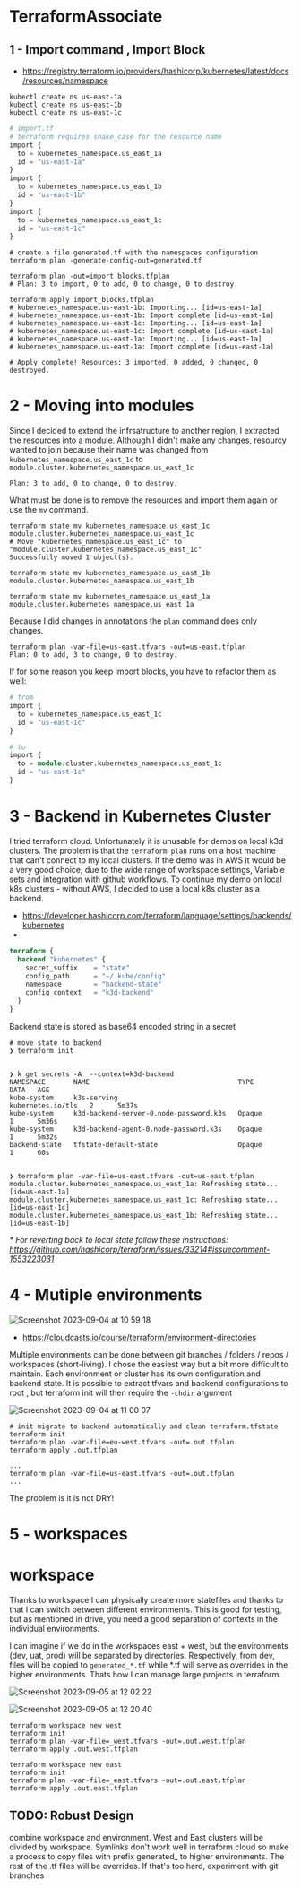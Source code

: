 # TerraformAssociate


## 1 - Import command , Import Block

- https://registry.terraform.io/providers/hashicorp/kubernetes/latest/docs/resources/namespace

```shell
kubectl create ns us-east-1a
kubectl create ns us-east-1b
kubectl create ns us-east-1c
```

```tf
# import.tf
# terraform requires snake_case for the resource name
import {
  to = kubernetes_namespace.us_east_1a
  id = "us-east-1a"
}
import {
  to = kubernetes_namespace.us_east_1b
  id = "us-east-1b"
}
import {
  to = kubernetes_namespace.us_east_1c
  id = "us-east-1c"
}
```

```shell
# create a file generated.tf with the namespaces configuration 
terraform plan -generate-config-out=generated.tf

terraform plan -out=import_blocks.tfplan
# Plan: 3 to import, 0 to add, 0 to change, 0 to destroy.

terraform apply import_blocks.tfplan
# kubernetes_namespace.us-east-1b: Importing... [id=us-east-1a]
# kubernetes_namespace.us-east-1b: Import complete [id=us-east-1a]
# kubernetes_namespace.us-east-1c: Importing... [id=us-east-1a]
# kubernetes_namespace.us-east-1c: Import complete [id=us-east-1a]
# kubernetes_namespace.us-east-1a: Importing... [id=us-east-1a]
# kubernetes_namespace.us-east-1a: Import complete [id=us-east-1a]

# Apply complete! Resources: 3 imported, 0 added, 0 changed, 0 destroyed.
```


# 2 - Moving into modules 

Since I decided to extend the infrsatructure to another region, I extracted the resources into a module. Although I didn't make any changes, resourcy wanted to join because their name was changed from `kubernetes_namespace.us_east_1c` to `module.cluster.kubernetes_namespace.us_east_1c`

```shell
Plan: 3 to add, 0 to change, 0 to destroy.
``` 
What must be done is to remove the resources and import them again or use the `mv` command.

```shell
terraform state mv kubernetes_namespace.us_east_1c module.cluster.kubernetes_namespace.us_east_1c
# Move "kubernetes_namespace.us_east_1c" to "module.cluster.kubernetes_namespace.us_east_1c"
Successfully moved 1 object(s).

terraform state mv kubernetes_namespace.us_east_1b module.cluster.kubernetes_namespace.us_east_1b

terraform state mv kubernetes_namespace.us_east_1a module.cluster.kubernetes_namespace.us_east_1a
```

Because I did changes in annotations the `plan` command does only changes.

```shell
terraform plan -var-file=us-east.tfvars -out=us-east.tfplan
Plan: 0 to add, 3 to change, 0 to destroy.
```

If for some reason you keep import blocks, you have to refactor them as well:
```tf
# from
import {
  to = kubernetes_namespace.us_east_1c
  id = "us-east-1c"
}

# to
import {
  to = module.cluster.kubernetes_namespace.us_east_1c
  id = "us-east-1c"
}
```

# 3 - Backend in Kubernetes Cluster
I tried terraform cloud. Unfortunately it is unusable for demos on local k3d clusters. The problem is that the `terraform plan` 
runs on a host machine that can't connect to my local clusters.  If the demo was in AWS it would be a very good choice, due to 
the wide range of workspace settings, Variable sets and integration with github workflows.
To continue my demo on local k8s clusters - without AWS, I decided to use a local k8s cluster as a backend.

- https://developer.hashicorp.com/terraform/language/settings/backends/kubernetes
- 
```tf
terraform {
  backend "kubernetes" {
    secret_suffix    = "state"
    config_path      = "~/.kube/config"
    namespace        = "backend-state"
    config_context   = "k3d-backend"
  }
}
```

Backend state is stored as base64 encoded string in a secret
```shell
# move state to backend
❯ terraform init 


❯ k get secrets -A  --context=k3d-backend
NAMESPACE       NAME                                     TYPE                DATA   AGE
kube-system     k3s-serving                              kubernetes.io/tls   2      5m37s
kube-system     k3d-backend-server-0.node-password.k3s   Opaque              1      5m36s
kube-system     k3d-backend-agent-0.node-password.k3s    Opaque              1      5m32s
backend-state   tfstate-default-state                    Opaque              1      60s


❯ terraform plan -var-file=us-east.tfvars -out=us-east.tfplan
module.cluster.kubernetes_namespace.us_east_1a: Refreshing state... [id=us-east-1a]
module.cluster.kubernetes_namespace.us_east_1c: Refreshing state... [id=us-east-1c]
module.cluster.kubernetes_namespace.us_east_1b: Refreshing state... [id=us-east-1b]
```

_* For reverting back to local state follow these instructions: https://github.com/hashicorp/terraform/issues/33214#issuecomment-1553223031_ 


# 4 - Mutiple environments

![Screenshot 2023-09-04 at 10 59 18](https://github.com/kuritka/_helper/assets/7195836/839ca7ba-d2f4-4b93-b2e8-bd5042a02404)

- https://cloudcasts.io/course/terraform/environment-directories

Multiple environments can be done between git branches / folders / repos / workspaces (short-living). I chose the easiest way but a bit more difficult to maintain. Each environment or cluster has its own configuration and backend state. It is possible to extract tfvars and backend configurations to root , but terraform init will then require the `-chdir` argument

![Screenshot 2023-09-04 at 11 00 07](https://github.com/kuritka/_helper/assets/7195836/6057763c-8beb-493c-a141-4939130cc628)


```shell
# init migrate to backend automatically and clean terraform.tfstate
terraform init 
terraform plan -var-file=eu-west.tfvars -out=.out.tfplan
terraform apply .out.tfplan

...
terraform plan -var-file=us-east.tfvars -out=.out.tfplan
...
```
The problem is it is not DRY!  

# 5 - workspaces

# workspace
Thanks to workspace I can physically create more statefiles and thanks to that I can switch between different environments. This is good for testing, but as mentioned in drive, you need a good separation of contexts in the individual environments.

I can imagine if we do in the workspaces east + west, but the environments (dev, uat, prod) will be separated by directories. Respectively, from dev, files will be copied to `generated_*.tf` while *.tf will serve as overrides in the higher environments. Thats how I can manage large projects in terraform.

![Screenshot 2023-09-05 at 12 02 22](https://github.com/kuritka/_helper/assets/7195836/63f436eb-acf0-49bf-b320-5dbb7d69f9ac)

![Screenshot 2023-09-05 at 12 20 40](https://github.com/kuritka/_helper/assets/7195836/ad7427b8-9a87-4303-b870-da880623b65c)

```shell
terraform workspace new west
terraform init
terraform plan -var-file=_west.tfvars -out=.out.west.tfplan
terraform apply .out.west.tfplan 

terraform workspace new east
terraform init
terraform plan -var-file=_east.tfvars -out=.out.east.tfplan
terraform apply .out.east.tfplan 
```

## TODO: Robust Design
combine workspace and environment. West and East clusters will be divided by workspace. Symlinks don't work well in terraform cloud so make a
process to copy files with prefix generated_ to higher environments. The rest of the .tf files will be overrides. If that's too hard, experiment with git branches 